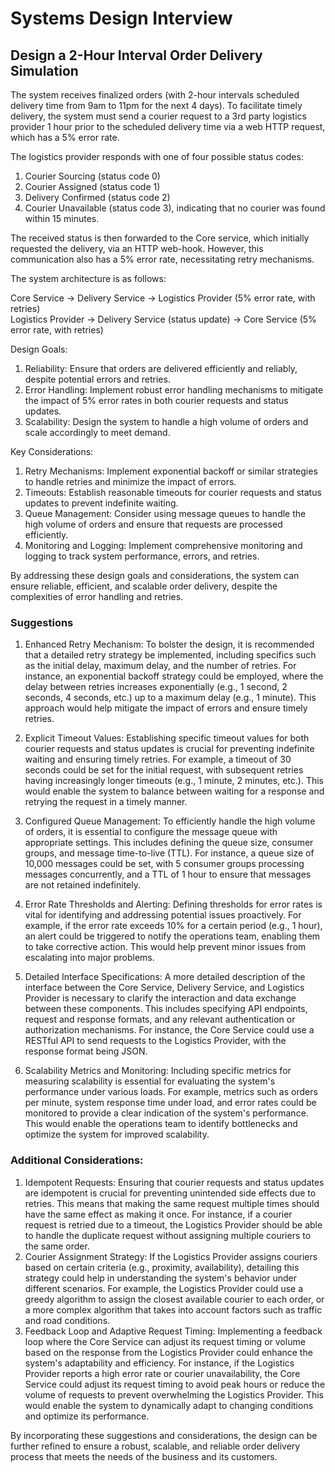 # Systems Design Interview

## Design a 2-Hour Interval Order Delivery Simulation

The system receives finalized orders (with 2-hour intervals scheduled delivery time from 9am to 11pm for the next 4 days). To facilitate timely delivery, the system must send a courier request to a 3rd party logistics provider 1 hour prior to the scheduled delivery time via a web HTTP request, which has a 5% error rate.

The logistics provider responds with one of four possible status codes:

1. Courier Sourcing (status code 0)
2. Courier Assigned (status code 1)
3. Delivery Confirmed (status code 2)
4. Courier Unavailable (status code 3), indicating that no courier was found within 15 minutes.

The received status is then forwarded to the Core service, which initially requested the delivery, via an HTTP web-hook. However, this communication also has a 5% error rate, necessitating retry mechanisms.

The system architecture is as follows:

Core Service → Delivery Service → Logistics Provider (5% error rate, with retries)  
Logistics Provider → Delivery Service (status update) → Core Service (5% error rate, with retries)

Design Goals:

1. Reliability: Ensure that orders are delivered efficiently and reliably, despite potential errors and retries.
2. Error Handling: Implement robust error handling mechanisms to mitigate the impact of 5% error rates in both courier requests and status updates.
3. Scalability: Design the system to handle a high volume of orders and scale accordingly to meet demand.

Key Considerations:

1. Retry Mechanisms: Implement exponential backoff or similar strategies to handle retries and minimize the impact of errors.
2. Timeouts: Establish reasonable timeouts for courier requests and status updates to prevent indefinite waiting.
3. Queue Management: Consider using message queues to handle the high volume of orders and ensure that requests are processed efficiently.
4. Monitoring and Logging: Implement comprehensive monitoring and logging to track system performance, errors, and retries.

By addressing these design goals and considerations, the system can ensure reliable, efficient, and scalable order delivery, despite the complexities of error handling and retries. 
 
### Suggestions

1. Enhanced Retry Mechanism: To bolster the design, it is recommended that a detailed retry strategy be implemented, including specifics such as the initial delay, maximum delay, and the number of retries. For instance, an exponential backoff strategy could be employed, where the delay between retries increases exponentially (e.g., 1 second, 2 seconds, 4 seconds, etc.) up to a maximum delay (e.g., 1 minute). This approach would help mitigate the impact of errors and ensure timely retries.

2. Explicit Timeout Values: Establishing specific timeout values for both courier requests and status updates is crucial for preventing indefinite waiting and ensuring timely retries. For example, a timeout of 30 seconds could be set for the initial request, with subsequent retries having increasingly longer timeouts (e.g., 1 minute, 2 minutes, etc.). This would enable the system to balance between waiting for a response and retrying the request in a timely manner.

3. Configured Queue Management: To efficiently handle the high volume of orders, it is essential to configure the message queue with appropriate settings. This includes defining the queue size, consumer groups, and message time-to-live (TTL). For instance, a queue size of 10,000 messages could be set, with 5 consumer groups processing messages concurrently, and a TTL of 1 hour to ensure that messages are not retained indefinitely.

4. Error Rate Thresholds and Alerting: Defining thresholds for error rates is vital for identifying and addressing potential issues proactively. For example, if the error rate exceeds 10% for a certain period (e.g., 1 hour), an alert could be triggered to notify the operations team, enabling them to take corrective action. This would help prevent minor issues from escalating into major problems.
5. Detailed Interface Specifications: A more detailed description of the interface between the Core Service, Delivery Service, and Logistics Provider is necessary to clarify the interaction and data exchange between these components. This includes specifying API endpoints, request and response formats, and any relevant authentication or authorization mechanisms. For instance, the Core Service could use a RESTful API to send requests to the Logistics Provider, with the response format being JSON.
6. Scalability Metrics and Monitoring: Including specific metrics for measuring scalability is essential for evaluating the system's performance under various loads. For example, metrics such as orders per minute, system response time under load, and error rates could be monitored to provide a clear indication of the system's performance. This would enable the operations team to identify bottlenecks and optimize the system for improved scalability.

### Additional Considerations:

1. Idempotent Requests: Ensuring that courier requests and status updates are idempotent is crucial for preventing unintended side effects due to retries. This means that making the same request multiple times should have the same effect as making it once. For instance, if a courier request is retried due to a timeout, the Logistics Provider should be able to handle the duplicate request without assigning multiple couriers to the same order.
2. Courier Assignment Strategy: If the Logistics Provider assigns couriers based on certain criteria (e.g., proximity, availability), detailing this strategy could help in understanding the system's behavior under different scenarios. For example, the Logistics Provider could use a greedy algorithm to assign the closest available courier to each order, or a more complex algorithm that takes into account factors such as traffic and road conditions.
3. Feedback Loop and Adaptive Request Timing: Implementing a feedback loop where the Core Service can adjust its request timing or volume based on the response from the Logistics Provider could enhance the system's adaptability and efficiency. For instance, if the Logistics Provider reports a high error rate or courier unavailability, the Core Service could adjust its request timing to avoid peak hours or reduce the volume of requests to prevent overwhelming the Logistics Provider. This would enable the system to dynamically adapt to changing conditions and optimize its performance.

By incorporating these suggestions and considerations, the design can be further refined to ensure a robust, scalable, and reliable order delivery process that meets the needs of the business and its customers.

